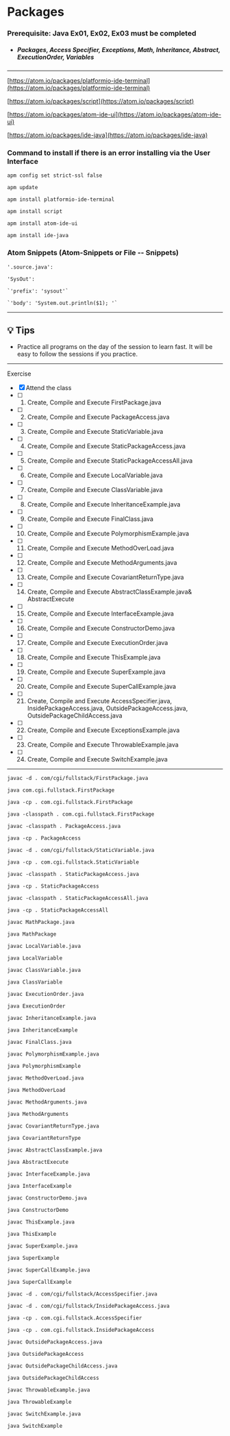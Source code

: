 # Packages 

### **Prerequisite:** Java Ex01, Ex02, Ex03 must be completed


- ##### Packages, Access Specifier, Exceptions, Math, Inheritance, Abstract, ExecutionOrder, Variables 


 
 ---

 [https://atom.io/packages/platformio-ide-terminal](https://atom.io/packages/platformio-ide-terminal)

 [https://atom.io/packages/script](https://atom.io/packages/script)

 [https://atom.io/packages/atom-ide-ui](https://atom.io/packages/atom-ide-ui)

 [https://atom.io/packages/ide-java](https://atom.io/packages/ide-java)


### Command to install if there is an error installing via the User Interface

`apm config set strict-ssl false`

`apm update`

`apm install platformio-ide-terminal`

`apm install script`

`apm install atom-ide-ui`

`apm install ide-java`


 ### Atom Snippets (Atom-Snippets or File -- Snippets)


 `'.source.java':`

  `'SysOut':`

    `'prefix': 'sysout'`

    `'body': 'System.out.println($1); '`

 ---

 ## :bulb: Tips

 - Practice all programs on the day of the session to learn fast. It will be easy to follow the sessions if you practice.

 ---
 Exercise
 - [x] Attend the class
 - [ ] 1) Create, Compile and Execute  FirstPackage.java
 - [ ] 2) Create, Compile and Execute  PackageAccess.java
 - [ ] 3) Create, Compile and Execute  StaticVariable.java
 - [ ] 4) Create, Compile and Execute  StaticPackageAccess.java
 - [ ] 5) Create, Compile and Execute  StaticPackageAccessAll.java
 - [ ] 6) Create, Compile and Execute  LocalVariable.java
 - [ ] 7) Create, Compile and Execute  ClassVariable.java
 - [ ] 8) Create, Compile and Execute  InheritanceExample.java
 - [ ] 9) Create, Compile and Execute  FinalClass.java
 - [ ] 10) Create, Compile and Execute  PolymorphismExample.java
 - [ ] 11) Create, Compile and Execute  MethodOverLoad.java
 - [ ] 12) Create, Compile and Execute  MethodArguments.java
 - [ ] 13) Create, Compile and Execute  CovariantReturnType.java
 - [ ] 14) Create, Compile and Execute  AbstractClassExample.java& AbstractExecute
 - [ ] 15) Create, Compile and Execute  InterfaceExample.java 
 - [ ] 16) Create, Compile and Execute  ConstructorDemo.java
 - [ ] 17) Create, Compile and Execute  ExecutionOrder.java
 - [ ] 18) Create, Compile and Execute  ThisExample.java
 - [ ] 19) Create, Compile and Execute  SuperExample.java
 - [ ] 20) Create, Compile and Execute  SuperCallExample.java
 - [ ] 21) Create, Compile and Execute  AccessSpecifier.java, InsidePackageAccess.java, OutsidePackageAccess.java, OutsidePackageChildAccess.java
 - [ ] 22) Create, Compile and Execute  ExceptionsExample.java
 - [ ] 23) Create, Compile and Execute  ThrowableExample.java
 - [ ] 24) Create, Compile and Execute  SwitchExample.java

---

`javac -d . com/cgi/fullstack/FirstPackage.java`

`java com.cgi.fullstack.FirstPackage`

`java -cp . com.cgi.fullstack.FirstPackage`

`java -classpath . com.cgi.fullstack.FirstPackage`


`javac -classpath . PackageAccess.java`

`java -cp . PackageAccess`


`javac -d . com/cgi/fullstack/StaticVariable.java`

`java -cp . com.cgi.fullstack.StaticVariable`

`javac -classpath . StaticPackageAccess.java`

`java -cp . StaticPackageAccess`

`javac -classpath . StaticPackageAccessAll.java`

`java -cp . StaticPackageAccessAll`

`javac MathPackage.java`

`java MathPackage`


`javac LocalVariable.java`

`java LocalVariable`

`javac ClassVariable.java`

`java ClassVariable`

`javac ExecutionOrder.java`

`java ExecutionOrder`

`javac InheritanceExample.java`

`java InheritanceExample`

`javac FinalClass.java`

`javac PolymorphismExample.java`

`java PolymorphismExample`

`javac MethodOverLoad.java`

`java MethodOverLoad`

`javac MethodArguments.java`

`java MethodArguments`


`javac CovariantReturnType.java`

`java CovariantReturnType`

`javac AbstractClassExample.java`

`java AbstractExecute `

`javac InterfaceExample.java`

`java InterfaceExample`

`javac ConstructorDemo.java`

`java ConstructorDemo`

`javac ThisExample.java`

`java ThisExample`


`javac SuperExample.java`

`java SuperExample`

`javac SuperCallExample.java`

`java SuperCallExample`

`javac -d . com/cgi/fullstack/AccessSpecifier.java`

`javac -d . com/cgi/fullstack/InsidePackageAccess.java`

`java -cp . com.cgi.fullstack.AccessSpecifier`

`java -cp . com.cgi.fullstack.InsidePackageAccess`

`javac OutsidePackageAccess.java`

`java OutsidePackageAccess`

`javac OutsidePackageChildAccess.java`

`java OutsidePackageChildAccess`

`javac ThrowableExample.java`

`java ThrowableExample`

`javac SwitchExample.java`

`java SwitchExample`

